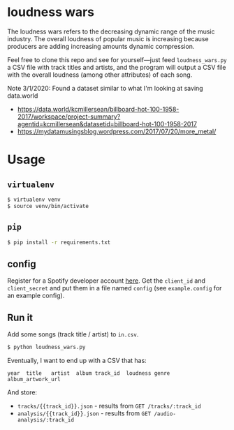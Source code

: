 loudness wars
===

The loudness wars refers to the decreasing dynamic range of the music industry. The overall loudness of popular music is increasing because producers are adding increasing amounts dynamic compression.

Feel free to clone this repo and see for yourself&mdash;just feed `loudness_wars.py` a CSV file with track titles and artists, and the program will output a CSV file with the overall loudness (among other attributes) of each song.

Note 3/1/2020: Found a dataset similar to what I'm looking at saving data.world
- https://data.world/kcmillersean/billboard-hot-100-1958-2017/workspace/project-summary?agentid=kcmillersean&datasetid=billboard-hot-100-1958-2017
- https://mydatamusingsblog.wordpress.com/2017/07/20/more_metal/

# Usage
## `virtualenv`
```sh
$ virtualenv venv
$ source venv/bin/activate
```

## `pip`
```sh
$ pip install -r requirements.txt
```

## config
Register for a Spotify developer account [here](https://developer.spotify.com/dashboard). Get the `client_id` and `client_secret` and put them in a file named `config` (see `example.config` for an example config).

## Run it
Add some songs (track title / artist) to `in.csv`.
```sh
$ python loudness_wars.py
```


Eventually, I want to end up with a CSV that has:
```
year  title   artist  album track_id  loudness genre  album_artwork_url
```

And store:
- `tracks/{{track_id}}.json` - results from `GET /tracks/:track_id`
- `analysis/{{track_id}}.json` - results from `GET /audio-analysis/:track_id`
